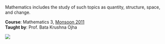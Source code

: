 Mathematics includes the study of such topics as quantity, structure, space,
and change.

**Course**: Mathematics 3, [Monsoon 2011]<br>
**Taught by**: Prof. Bata Krushna Ojha

![](https://ga-beacon.deno.dev/G-ERJXRWVLBT:BGFjXiiDQ5-gqJoAeoZGqg/github.com/nitrece/mathematics-3)

[Monsoon 2011]: https://github.com/nitrece/semester-3
